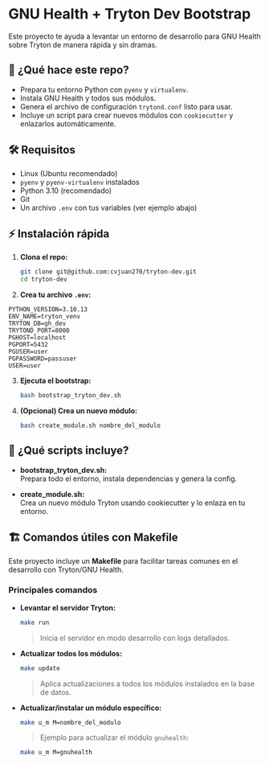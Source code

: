 # GNU Health + Tryton Dev Bootstrap

Este proyecto te ayuda a levantar un entorno de desarrollo para GNU Health sobre Tryton de manera rápida y sin dramas.

## 🚀 ¿Qué hace este repo?

- Prepara tu entorno Python con `pyenv` y `virtualenv`.
- Instala GNU Health y todos sus módulos.
- Genera el archivo de configuración `trytond.conf` listo para usar.
- Incluye un script para crear nuevos módulos con `cookiecutter` y enlazarlos automáticamente.

## 🛠️ Requisitos

- Linux (Ubuntu recomendado)
- `pyenv` y `pyenv-virtualenv` instalados
- Python 3.10 (recomendado)
- Git
- Un archivo `.env` con tus variables (ver ejemplo abajo)

## ⚡ Instalación rápida

1. **Clona el repo:**
   ```sh
   git clone git@github.com:cvjuan270/tryton-dev.git
   cd tryton-dev

2. **Crea tu archivo `.env`:**
```
PYTHON_VERSION=3.10.13
ENV_NAME=tryton_venv
TRYTON_DB=gh_dev
TRYTOND_PORT=8000
PGHOST=localhost
PGPORT=5432
PGUSER=user
PGPASSWORD=passuser
USER=user
```
3. **Ejecuta el bootstrap:**
   ```sh
   bash bootstrap_tryton_dev.sh
   ```

4. **(Opcional) Crea un nuevo módulo:**
   ```sh
   bash create_module.sh nombre_del_modulo
   ```

## 🧩 ¿Qué scripts incluye?

- **bootstrap_tryton_dev.sh:**  
  Prepara todo el entorno, instala dependencias y genera la config.

- **create_module.sh:**  
  Crea un nuevo módulo Tryton usando cookiecutter y lo enlaza en tu entorno.

## 🏗️ Comandos útiles con Makefile

Este proyecto incluye un **Makefile** para facilitar tareas comunes en el desarrollo con Tryton/GNU Health.

### **Principales comandos**

- **Levantar el servidor Tryton:**
  ```sh
  make run
  ```
  > Inicia el servidor en modo desarrollo con logs detallados.

- **Actualizar todos los módulos:**
  ```sh
  make update
  ```
  > Aplica actualizaciones a todos los módulos instalados en la base de datos.

- **Actualizar/instalar un módulo específico:**
  ```sh
  make u_m M=nombre_del_modulo
  ```
  > Ejemplo para actualizar el módulo `gnuhealth`:
  ```sh
  make u_m M=gnuhealth
  ```
